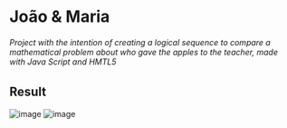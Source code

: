 # João & Maria
###### Project with the intention of creating a logical sequence to compare a mathematical problem about who gave the apples to the teacher, made with Java Script and HMTL5

## Result
![image](https://github.com/AmandaDev25/Joao-Maria-/assets/138495890/02032832-569c-43f0-beae-bf5935d0b800)
![image](https://github.com/AmandaDev25/Joao-Maria-/assets/138495890/d0fadb91-9071-4943-9e8c-fe27dae2cc22)

